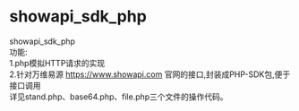 # showapi_sdk_php
showapi_sdk_php  
功能:  
1.php模拟HTTP请求的实现  
2.针对万维易源 https://www.showapi.com 官网的接口,封装成PHP-SDK包,便于接口调用  
详见stand.php、base64.php、file.php三个文件的操作代码。  
